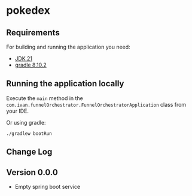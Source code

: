 # pokedex

## Requirements

For building and running the application you need:

- [JDK 21](https://openjdk.org/projects/jdk/21/)
- [gradle 8.10.2](https://docs.gradle.org/8.10.2/release-notes.html)

## Running the application locally

Execute the `main` method in the `com.ivan.funnelOrchestrator.FunnelOrchestratorApplication` class from your IDE.

Or using gradle:

```shell
./gradlew bootRun
```

## Change Log

## Version 0.0.0
* Empty spring boot service